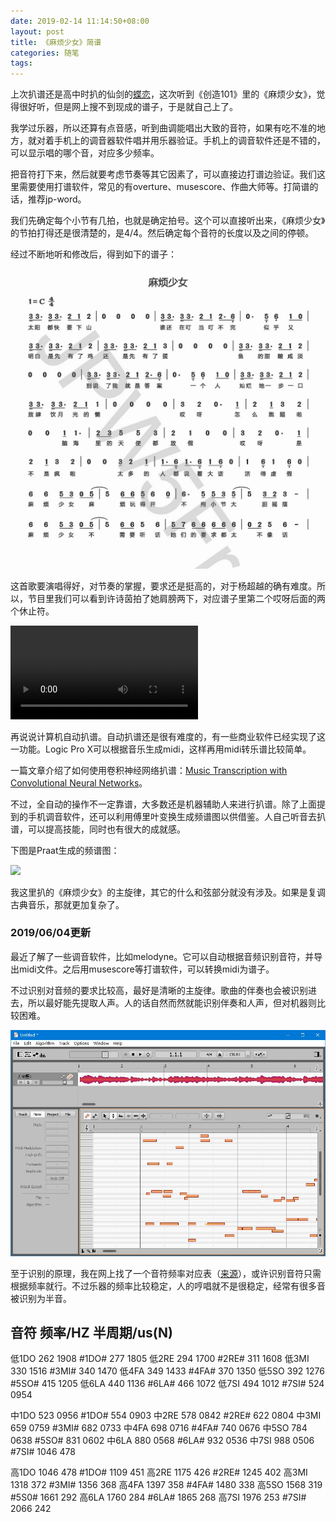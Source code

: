 ```yaml
---
date: 2019-02-14 11:14:50+08:00
layout: post
title: 《麻烦少女》简谱
categories: 随笔
tags: 
---
```


上次扒谱还是高中时扒的仙剑的[蝶恋](http://blog.sina.com.cn/s/blog_a6938c7a0102vfq2.html)，这次听到《创造101》里的《麻烦少女》，觉得很好听，但是网上搜不到现成的谱子，于是就自己上了。

我学过乐器，所以还算有点音感，听到曲调能唱出大致的音符，如果有吃不准的地方，就对着手机上的调音器软件唱并用乐器验证。手机上的调音软件还是不错的，可以显示唱的哪个音，对应多少频率。

把音符打下来，然后就要考虑节奏等其它因素了，可以直接边打谱边验证。我们这里需要使用打谱软件，常见的有overture、musescore、作曲大师等。打简谱的话，推荐jp-word。

我们先确定每个小节有几拍，也就是确定拍号。这个可以直接听出来，《麻烦少女》的节拍打得还是很清楚的，是4/4。然后确定每个音符的长度以及之间的停顿。

经过不断地听和修改后，得到如下的谱子：

![](/album/trouble_girl.jpg)

这首歌要演唱得好，对节奏的掌握，要求还是挺高的，对于杨超越的确有难度。所以，节目里我们可以看到许诗茵拍了她肩膀两下，对应谱子里第二个哎呀后面的两个休止符。

<video src="https://github.com/xulihang/resources/releases/download/v1.0/trouble_girl.mp4" controls="controls">
您的浏览器不支持 video 标签。
</video>

再说说计算机自动扒谱。自动扒谱还是很有难度的，有一些商业软件已经实现了这一功能。Logic Pro X可以根据音乐生成midi，这样再用midi转乐谱比较简单。

一篇文章介绍了如何使用卷积神经网络扒谱：[Music Transcription with Convolutional Neural Networks](https://www.lunaverus.com/cnn)。

不过，全自动的操作不一定靠谱，大多数还是机器辅助人来进行扒谱。除了上面提到的手机调音软件，还可以利用傅里叶变换生成频谱图以供借鉴。人自己听音去扒谱，可以提高技能，同时也有很大的成就感。

下图是Praat生成的频谱图：

![](http://wx1.sinaimg.cn/mw1024/a6938c7aly1g3p4sdxp1cj20p20hndk8.jpg)

我这里扒的《麻烦少女》的主旋律，其它的什么和弦部分就没有涉及。如果是复调古典音乐，那就更加复杂了。

### 2019/06/04更新

最近了解了一些调音软件，比如melodyne。它可以自动根据音频识别音符，并导出midi文件。之后用musescore等打谱软件，可以转换midi为谱子。

不过识别对音频的要求比较高，最好是清晰的主旋律。歌曲的伴奏也会被识别进去，所以最好能先提取人声。人的话自然而然就能识别伴奏和人声，但对机器则比较困难。

![](/album/music/melodyne.JPG)

至于识别的原理，我在网上找了一个音符频率对应表（[来源](https://zhidao.baidu.com/question/228414943.html)），或许识别音符只需根据频率就行。不过乐器的频率比较稳定，人的哼唱就不是很稳定，经常有很多音被识别为半音。 

音符 频率/HZ 半周期/us(N) 
--------------------------------
低1DO 262 1908 #1DO# 277 1805
低2RE 294 1700 #2RE# 311 1608
低3MI 330 1516 #3MI# 340 1470
低4FA 349 1433 #4FA# 370 1350
低5SO 392 1276 #5SO# 415 1205
低6LA 440 1136 #6LA# 466 1072
低7SI 494 1012 #7SI# 524 0954

中1DO 523 0956 #1DO# 554 0903
中2RE 578 0842 #2RE# 622 0804
中3MI 659 0759 #3MI# 682 0733
中4FA 698 0716 #4FA# 740 0676
中5SO 784 0638 #5SO# 831 0602
中6LA 880 0568 #6LA# 932 0536
中7SI 988 0506 #7SI# 1046 478

高1DO 1046 478 #1DO# 1109 451
高2RE 1175 426 #2RE# 1245 402
高3MI 1318 372 #3MI# 1356 368
高4FA 1397 358 #4FA# 1480 338
高5SO 1568 319 #5S0# 1661 292
高6LA 1760 284 #6LA# 1865 268
高7SI 1976 253 #7SI# 2066 242






